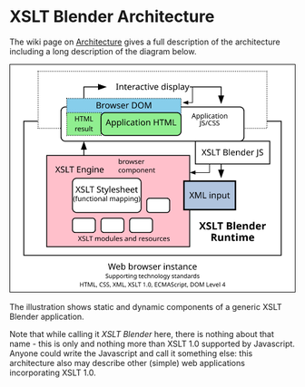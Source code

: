 # XSLT Blender Architecture

The wiki page on [Architecture](https://github.com/usnistgov/xslt-blender/wiki/Architecture) gives a full description of the architecture including a long description of the diagram below.

![System Architecture Diagram](system-architecture-diagram.svg)

The illustration shows static and dynamic components of a generic XSLT Blender application.

Note that while calling it *XSLT Blender* here, there is nothing about that name - this is only and nothing more than XSLT 1.0 supported by Javascript. Anyone could write the Javascript and call it something else: this architecture also may describe other (simple) web applications incorporating XSLT 1.0.

